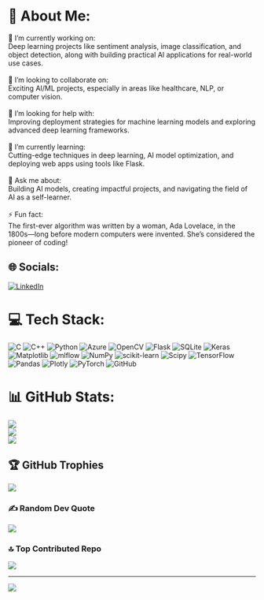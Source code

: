 # 💫 About Me:
🔭 I’m currently working on:<br>Deep learning projects like sentiment analysis, image classification, and object detection, along with building practical AI applications for real-world use cases.<br><br>👯 I’m looking to collaborate on:<br>Exciting AI/ML projects, especially in areas like healthcare, NLP, or computer vision.<br><br>🤝 I’m looking for help with:<br>Improving deployment strategies for machine learning models and exploring advanced deep learning frameworks.<br><br>🌱 I’m currently learning:<br>Cutting-edge techniques in deep learning, AI model optimization, and deploying web apps using tools like Flask.<br><br>💬 Ask me about:<br>Building AI models, creating impactful projects, and navigating the field of AI as a self-learner.<br><br>⚡ Fun fact:<br>The first-ever algorithm was written by a woman, Ada Lovelace, in the 1800s—long before modern computers were invented. She’s considered the pioneer of coding!


## 🌐 Socials:
[![LinkedIn](https://img.shields.io/badge/LinkedIn-%230077B5.svg?logo=linkedin&logoColor=white)](https://linkedin.com/in/www.linkedin.com/in/alizah-haider-5458492a1) 

# 💻 Tech Stack:
![C](https://img.shields.io/badge/c-%2300599C.svg?style=for-the-badge&logo=c&logoColor=white) ![C++](https://img.shields.io/badge/c++-%2300599C.svg?style=for-the-badge&logo=c%2B%2B&logoColor=white) ![Python](https://img.shields.io/badge/python-3670A0?style=for-the-badge&logo=python&logoColor=ffdd54) ![Azure](https://img.shields.io/badge/azure-%230072C6.svg?style=for-the-badge&logo=microsoftazure&logoColor=white) ![OpenCV](https://img.shields.io/badge/opencv-%23white.svg?style=for-the-badge&logo=opencv&logoColor=white) ![Flask](https://img.shields.io/badge/flask-%23000.svg?style=for-the-badge&logo=flask&logoColor=white) ![SQLite](https://img.shields.io/badge/sqlite-%2307405e.svg?style=for-the-badge&logo=sqlite&logoColor=white) ![Keras](https://img.shields.io/badge/Keras-%23D00000.svg?style=for-the-badge&logo=Keras&logoColor=white) ![Matplotlib](https://img.shields.io/badge/Matplotlib-%23ffffff.svg?style=for-the-badge&logo=Matplotlib&logoColor=black) ![mlflow](https://img.shields.io/badge/mlflow-%23d9ead3.svg?style=for-the-badge&logo=numpy&logoColor=blue) ![NumPy](https://img.shields.io/badge/numpy-%23013243.svg?style=for-the-badge&logo=numpy&logoColor=white) ![scikit-learn](https://img.shields.io/badge/scikit--learn-%23F7931E.svg?style=for-the-badge&logo=scikit-learn&logoColor=white) ![Scipy](https://img.shields.io/badge/SciPy-%230C55A5.svg?style=for-the-badge&logo=scipy&logoColor=%white) ![TensorFlow](https://img.shields.io/badge/TensorFlow-%23FF6F00.svg?style=for-the-badge&logo=TensorFlow&logoColor=white) ![Pandas](https://img.shields.io/badge/pandas-%23150458.svg?style=for-the-badge&logo=pandas&logoColor=white) ![Plotly](https://img.shields.io/badge/Plotly-%233F4F75.svg?style=for-the-badge&logo=plotly&logoColor=white) ![PyTorch](https://img.shields.io/badge/PyTorch-%23EE4C2C.svg?style=for-the-badge&logo=PyTorch&logoColor=white) ![GitHub](https://img.shields.io/badge/github-%23121011.svg?style=for-the-badge&logo=github&logoColor=white)
# 📊 GitHub Stats:
![](https://github-readme-stats.vercel.app/api?username=Alizah-cloud&theme=dark&hide_border=false&include_all_commits=true&count_private=true)<br/>
![](https://github-readme-streak-stats.herokuapp.com/?user=Alizah-cloud&theme=dark&hide_border=false)<br/>
![](https://github-readme-stats.vercel.app/api/top-langs/?username=Alizah-cloud&theme=dark&hide_border=false&include_all_commits=true&count_private=true&layout=compact)

## 🏆 GitHub Trophies
![](https://github-profile-trophy.vercel.app/?username=Alizah-cloud&theme=radical&no-frame=true&no-bg=false&margin-w=4)

### ✍️ Random Dev Quote
![](https://quotes-github-readme.vercel.app/api?type=horizontal&theme=radical)

### 🔝 Top Contributed Repo
![](https://github-contributor-stats.vercel.app/api?username=Alizah-cloud&limit=5&theme=dark&combine_all_yearly_contributions=true)

---
[![](https://visitcount.itsvg.in/api?id=Alizah-cloud&icon=0&color=0)](https://visitcount.itsvg.in)

<!-- Proudly created with GPRM ( https://gprm.itsvg.in ) -->
